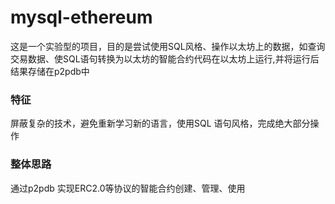 # mysql-ethereum
这是一个实验型的项目，目的是尝试使用SQL风格、操作以太坊上的数据，如查询交易数据、使SQL语句转换为以太坊的智能合约代码在以太坊上运行,并将运行后结果存储在p2pdb中


### 特征
屏蔽复杂的技术，避免重新学习新的语言，使用SQL 语句风格，完成绝大部分操作


### 整体思路
通过p2pdb 实现ERC2.0等协议的智能合约创建、管理、使用
